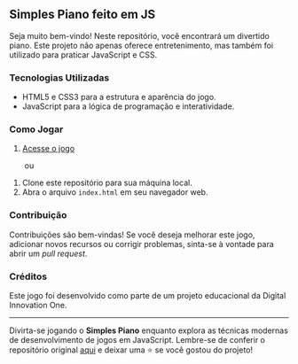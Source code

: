 ## Simples Piano feito em JS

Seja muito bem-vindo! Neste repositório, você encontrará um divertido piano. Este projeto não apenas oferece entretenimento, mas também foi utilizado para praticar JavaScript e CSS.

### Tecnologias Utilizadas

- HTML5 e CSS3 para a estrutura e aparência do jogo.
- JavaScript para a lógica de programação e interatividade.

### Como Jogar

1. [Acesse o jogo](https://marcionarciso.github.io/JavaScript---Game---Simples-Piano/)

&nbsp;&nbsp;&nbsp;&nbsp;&nbsp;&nbsp;&nbsp;ou

1. Clone este repositório para sua máquina local.
2. Abra o arquivo `index.html` em seu navegador web.

### Contribuição

Contribuições são bem-vindas! Se você deseja melhorar este jogo, adicionar novos recursos ou corrigir problemas, sinta-se à vontade para abrir um _pull request_.

### Créditos

Este jogo foi desenvolvido como parte de um projeto educacional da Digital Innovation One.


---

Divirta-se jogando o **Simples Piano** enquanto explora as técnicas modernas de desenvolvimento de jogos em JavaScript. Lembre-se de conferir o repositório original [aqui](https://github.com/felipeAguiarCode/js-music-keyboard-virtual) e deixar uma ⭐️ se você gostou do projeto!
